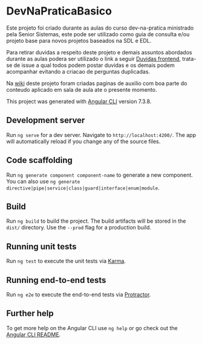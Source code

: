 # DevNaPraticaBasico

Este projeto foi criado durante as aulas do curso dev-na-pratica ministrado pela Senior Sistemas, este pode ser utilizado como guia de consulta e/ou projeto base para novos projetos baseados na SDL e EDL.

Para retirar duvidas a respeito deste projeto e demais assuntos abordados durante as aulas podera ser utilizado o link a seguir [Duvidas frontend](https://github.com/brenonaraujo/dev-na-pratica-basico/issues/1), trata-se de issue a qual todos podem postar duvidas e os demais podem acompanhar evitando a criacao de perguntas duplicadas.

Na [wiki](https://github.com/brenonaraujo/dev-na-pratica-basico/wiki) deste projeto foram criadas paginas de auxilio com boa parte do conteudo aplicado em sala de aula ate o presente momento.


This project was generated with [Angular CLI](https://github.com/angular/angular-cli) version 7.3.8.

## Development server

Run `ng serve` for a dev server. Navigate to `http://localhost:4200/`. The app will automatically reload if you change any of the source files.

## Code scaffolding

Run `ng generate component component-name` to generate a new component. You can also use `ng generate directive|pipe|service|class|guard|interface|enum|module`.

## Build

Run `ng build` to build the project. The build artifacts will be stored in the `dist/` directory. Use the `--prod` flag for a production build.

## Running unit tests

Run `ng test` to execute the unit tests via [Karma](https://karma-runner.github.io).

## Running end-to-end tests

Run `ng e2e` to execute the end-to-end tests via [Protractor](http://www.protractortest.org/).

## Further help

To get more help on the Angular CLI use `ng help` or go check out the [Angular CLI README](https://github.com/angular/angular-cli/blob/master/README.md).
